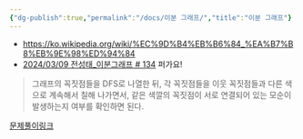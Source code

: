 ```yaml
---
{"dg-publish":true,"permalink":"/docs/이분 그래프/","title":"이분 그래프"}
---
```


- <https://ko.wikipedia.org/wiki/%EC%9D%B4%EB%B6%84_%EA%B7%B8%EB%9E%98%ED%94%84>
- [2024/03/09 전성태_이분그래프 # 134](https://github.com/Jungle-7-Algorithm-study/Algorithm-Study/pull/134) 퍼가요!

> 그래프의 꼭짓점들을 DFS로 나열한 뒤, 각 꼭짓점들을 이웃 꼭짓점들과 다른 색으로 계속해서 칠해 나가면서, 같은 색깔의 꼭짓점이 서로 연결되어 있는 모순이 발생하는지 여부를 확인하면 된다.

[문제풀이링크](https://github.com/ChoiWheatley/swjungle-week-02/blob/e3a4687ea2758e85016c4b0d4342ac7653e54219/ghdud4653/26_21606(%EC%95%84%EC%B9%A8%EC%82%B0%EC%B1%85).py)
